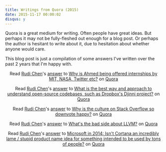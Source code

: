 ```yaml
---
title: Writings from Quora (2015)
date: 2015-11-17 00:00:02
disqus: y
---
```


Quora is a great medium for writing. Often people have great ideas. But perhaps it may not be fully-fleshed out enough for a blog post. Or perhaps the author is hesitant to write about it, due to hesitation about whether anyone would care.

This blog post is just a compilation of some answers I've written over the past 2 years that I'm happy with.

<center>
<span class='quora-content-embed' data-name='Why-is-Ahmed-being-offered-internships-by-MIT-NASA-Twitter-etc/answer/Rudi-Chen'>Read <a class='quora-content-link' data-width='559' data-height='250' href='https://www.quora.com/Why-is-Ahmed-being-offered-internships-by-MIT-NASA-Twitter-etc/answer/Rudi-Chen' data-type='answer' data-id='15600998' data-key='27fd3421ac1f064a84cc002504e42d6a' load-full-answer='False' data-embed='newecap'><a href='https://www.quora.com/Rudi-Chen'>Rudi Chen</a>&#039;s <a href='/Why-is-Ahmed-being-offered-internships-by-MIT-NASA-Twitter-etc#ans15600998'>answer</a> to <a href='/Why-is-Ahmed-being-offered-internships-by-MIT-NASA-Twitter-etc' ref='canonical'><span class="rendered_qtext">Why is Ahmed being offered internships by MIT, NASA, Twitter etc?</span></a></a> on <a href='https://www.__nousername__.main.quora.com'>Quora</a><script type="text/javascript" src="https://www.quora.com/widgets/content"></script></span>

<span class='quora-content-embed' data-name='What-is-the-best-way-and-approach-to-understand-open-source-codebases-such-as-Dropboxs-Djinni-project/answer/Rudi-Chen'>Read <a class='quora-content-link' data-width='559' data-height='250' href='https://www.quora.com/What-is-the-best-way-and-approach-to-understand-open-source-codebases-such-as-Dropboxs-Djinni-project/answer/Rudi-Chen' data-type='answer' data-id='16797773' data-key='5dac0362c6af729ce93e9171ea48dae5' load-full-answer='False' data-embed='newecap'><a href='https://www.quora.com/Rudi-Chen'>Rudi Chen</a>&#039;s <a href='/What-is-the-best-way-and-approach-to-understand-open-source-codebases-such-as-Dropboxs-Djinni-project#ans16797773'>answer</a> to <a href='/What-is-the-best-way-and-approach-to-understand-open-source-codebases-such-as-Dropboxs-Djinni-project' ref='canonical'><span class="rendered_qtext">What is the best way and approach to understand open-source codebases, such as Dropbox&#039;s Djinni project?</span></a></a> on <a href='https://www.__nousername__.main.quora.com'>Quora</a><script type="text/javascript" src="https://www.quora.com/widgets/content"></script></span>

<span class='quora-content-embed' data-name='Why-is-the-culture-on-Stack-Overflow-so-downvote-happy/answer/Rudi-Chen'>Read <a class='quora-content-link' data-width='559' data-height='250' href='https://www.quora.com/Why-is-the-culture-on-Stack-Overflow-so-downvote-happy/answer/Rudi-Chen' data-type='answer' data-id='6221520' data-key='7aa7c879ea38f65a9ca5d52521474d8f' load-full-answer='False' data-embed='newecap'><a href='https://www.quora.com/Rudi-Chen'>Rudi Chen</a>&#039;s <a href='/Why-is-the-culture-on-Stack-Overflow-so-downvote-happy#ans6221520'>answer</a> to <a href='/Why-is-the-culture-on-Stack-Overflow-so-downvote-happy' ref='canonical'><span class="rendered_qtext">Why is the culture on Stack Overflow so downvote happy?</span></a></a> on <a href='https://www.__nousername__.main.quora.com'>Quora</a><script type="text/javascript" src="https://www.quora.com/widgets/content"></script></span>

<span class='quora-content-embed' data-name='Whats-the-bad-side-about-LLVM/answer/Rudi-Chen'>Read <a class='quora-content-link' data-width='559' data-height='250' href='https://www.quora.com/Whats-the-bad-side-about-LLVM/answer/Rudi-Chen' data-type='answer' data-id='8709162' data-key='7e7aafb0f0d112185e023f0349affa4f' load-full-answer='False' data-embed='newecap'><a href='https://www.quora.com/Rudi-Chen'>Rudi Chen</a>&#039;s <a href='/Whats-the-bad-side-about-LLVM#ans8709162'>answer</a> to <a href='/Whats-the-bad-side-about-LLVM' ref='canonical'><span class="rendered_qtext">What&#039;s the bad side about LLVM?</span></a></a> on <a href='https://www.__nousername__.main.quora.com'>Quora</a><script type="text/javascript" src="https://www.quora.com/widgets/content"></script></span>

<span class='quora-content-embed' data-name='Microsoft-in-2014-Isnt-Cortana-an-incredibly-lame-stupid-product-name-idea-for-something-intended-to-be-used-by-tons-of-people/answer/Rudi-Chen'>Read <a class='quora-content-link' data-width='559' data-height='250' href='https://www.quora.com/Microsoft-in-2014-Isnt-Cortana-an-incredibly-lame-stupid-product-name-idea-for-something-intended-to-be-used-by-tons-of-people/answer/Rudi-Chen' data-type='answer' data-id='4687734' data-key='60153b5e930c484935929846a154440b' load-full-answer='False' data-embed='newecap'><a href='https://www.quora.com/Rudi-Chen'>Rudi Chen</a>&#039;s <a href='/Microsoft-in-2014-Isnt-Cortana-an-incredibly-lame-stupid-product-name-idea-for-something-intended-to-be-used-by-tons-of-people#ans4687734'>answer</a> to <a href='/Microsoft-in-2014-Isnt-Cortana-an-incredibly-lame-stupid-product-name-idea-for-something-intended-to-be-used-by-tons-of-people' ref='canonical'><span class="rendered_qtext">Microsoft in 2014: Isn&#039;t Cortana an incredibly lame / stupid product name idea for something intended to be used by tons of people?</span></a></a> on <a href='https://www.__nousername__.main.quora.com'>Quora</a><script type="text/javascript" src="https://www.quora.com/widgets/content"></script></span>
</center>
